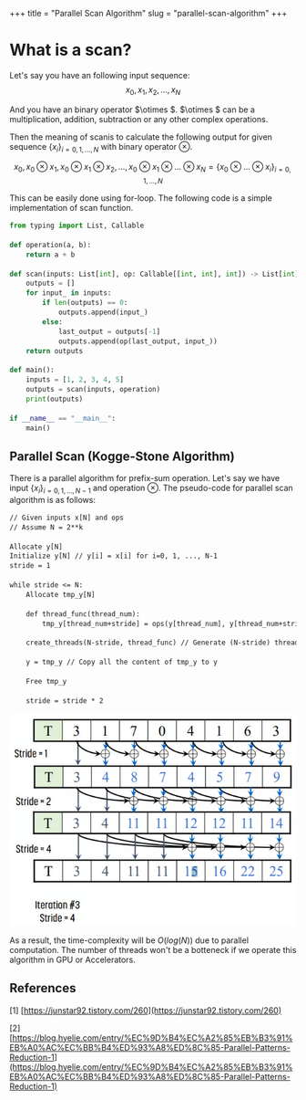 +++
title = "Parallel Scan Algorithm"
slug = "parallel-scan-algorithm"
+++

# What is a scan?

Let's say you have an following input sequence:
$$x_0, x_1, x_2, ..., x_N$$

And you have an binary operator $\otimes $.
$\otimes $ can be a multiplication, addition, subtraction or any other complex operations.

Then the meaning of scanis to calculate the following output for given sequence $\{x_i\}_{i=0, 1, ..., N}$ with binary operator $\otimes$.

$$x_0, x_0\otimes x_1, x_0 \otimes x_1 \otimes x_2, ..., x_0 \otimes x_1 \otimes ... \otimes x_N=\{ x_0 \otimes ... \otimes x_i\}_{i=0, 1, ..., N}$$

This can be easily done using for-loop.
The following code is a simple implementation of scan function.

```python
from typing import List, Callable

def operation(a, b):
    return a + b

def scan(inputs: List[int], op: Callable[[int, int], int]) -> List[int]:
    outputs = []
    for input_ in inputs:
        if len(outputs) == 0:
            outputs.append(input_)
        else:
            last_output = outputs[-1]
            outputs.append(op(last_output, input_))
    return outputs

def main():
    inputs = [1, 2, 3, 4, 5]
    outputs = scan(inputs, operation)
    print(outputs)

if __name__ == "__main__":
    main()
```

## Parallel Scan (Kogge-Stone Algorithm)

There is a parallel algorithm for prefix-sum operation.
Let's say we have input $\{x_i\}_{i=0, 1, ..., N-1}$ and operation $\otimes$.
The pseudo-code for parallel scan algorithm is as follows:

```txt
// Given inputs x[N] and ops
// Assume N = 2**k

Allocate y[N]
Initialize y[N] // y[i] = x[i] for i=0, 1, ..., N-1
stride = 1

while stride <= N:
    Allocate tmp_y[N]

    def thread_func(thread_num):
        tmp_y[thread_num+stride] = ops(y[thread_num], y[thread_num+stride])

    create_threads(N-stride, thread_func) // Generate (N-stride) threads

    y = tmp_y // Copy all the content of tmp_y to y

    Free tmp_y

    stride = stride * 2
```

<img src="kogge-stone-algorithm.png" alt="Kogge-Stone Algorithm">

As a result, the time-complexity will be $O(log(N))$ due to parallel computation. The number of threads won't be a botteneck if we operate this algorithm in GPU or Accelerators.

## References

[1] [https://junstar92.tistory.com/260](https://junstar92.tistory.com/260)

[2] [https://blog.hyelie.com/entry/%EC%9D%B4%EC%A2%85%EB%B3%91%EB%A0%AC%EC%BB%B4%ED%93%A8%ED%8C%85-Parallel-Patterns-Reduction-1](https://blog.hyelie.com/entry/%EC%9D%B4%EC%A2%85%EB%B3%91%EB%A0%AC%EC%BB%B4%ED%93%A8%ED%8C%85-Parallel-Patterns-Reduction-1)
